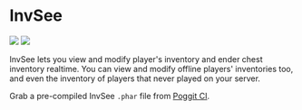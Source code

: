 # InvSee
[![](https://poggit.pmmp.io/shield.state/InvSee)](https://poggit.pmmp.io/p/InvSee)
[![](https://poggit.pmmp.io/shield.dl.total/InvSee)](https://poggit.pmmp.io/p/InvSee)

InvSee lets you view and modify player's inventory and ender chest inventory realtime.
You can view and modify offline players' inventories too, and even the inventory of players that never played on your server.

Grab a pre-compiled InvSee `.phar` file from [Poggit CI](https://poggit.pmmp.io/ci/BlockHorizons/InvSee).
